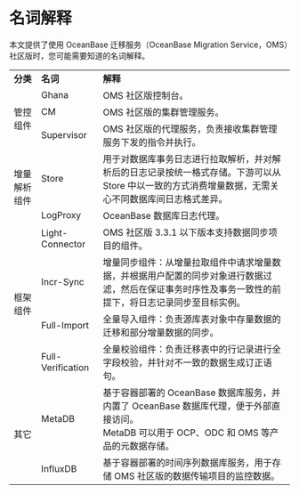 # 名词解释

本文提供了使用 OceanBase 迁移服务（OceanBase Migration Service，OMS）社区版时，您可能需要知道的名词解释。

<table>
         <tr>
            <td><b>分类</b></td>
            <td><b>名词</b></td>
            <td><b>解释</b></td>
        </tr>
         <tr>
            <td rowspan="3">管控组件</td>
            <td>Ghana       </td>
            <td>OMS 社区版控制台。</td>
        </tr>
        <tr>
            <td>CM</td>
            <td>OMS 社区版的集群管理服务。</td>
        </tr>
        <tr>
            <td>Supervisor  </td>
            <td>OMS 社区版的代理服务，负责接收集群管理服务下发的指令并执行。</td>
        </tr>
        <tr>
            <td rowspan="2">增量解析组件</td>
            <td>Store       </td>
            <td>用于对数据库事务日志进行拉取解析，并对解析后的日志记录按统一格式存储。下游可以从 Store 中以一致的方式消费增量数据，无需关心不同数据库间日志格式差异。</td>
        </tr>
        <tr>
            <td>LogProxy    </td>
            <td>OceanBase 数据库日志代理。</td>
        </tr>
        <tr>
            <td rowspan="4">框架组件</td>
            <td>Light-Connector</td>
            <td>OMS 社区版 3.3.1 以下版本支持数据同步项目的组件。
            </td>
        </tr>
        <tr>
            <td>Incr-Sync</td>
            <td>增量同步组件：从增量拉取组件中请求增量数据，并根据用户配置的同步对象进行数据过滤，然后在保证事务时序性及事务一致性的前提下，将日志记录同步至目标实例。
            </td>
        </tr>
        <tr>
            <td>Full-Import    </td>
            <td>全量导入组件：负责源库表对象中存量数据的迁移和部分增量数据的同步。</td>
        </tr>
        <tr>
            <td>Full-Verification         </td>
            <td>全量校验组件：负责迁移表中的行记录进行全字段校验，并针对不一致的数据生成订正语句。</td>
        </tr>
        <tr>
            <td rowspan="2">其它</td>
            <td>MetaDB      </td>
            <td>基于容器部署的 OceanBase 数据库服务，并内置了 OceanBase 数据库代理，便于外部直接访问。<br>MetaDB 可以用于 OCP、ODC 和 OMS 等产品的元数据存储。</td>
        </tr>
        <tr>
            <td>InfluxDB    </td>
            <td>基于容器部署的时间序列数据库服务，用于存储 OMS 社区版的数据传输项目的监控数据。</td>
        </tr>
</table>
